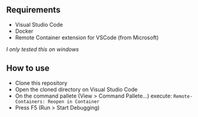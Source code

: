 ## Requirements
- Visual Studio Code
- Docker
- Remote Container extension for VSCode (from Microsoft)

_I only tested this on windows_


## How to use
- Clone this repository
- Open the cloned directory on Visual Studio Code
- On the command pallete (View > Command Pallete...) execute:
`Remote-Containers: Reopen in Container`
- Press F5 (Run > Start Debugging)
